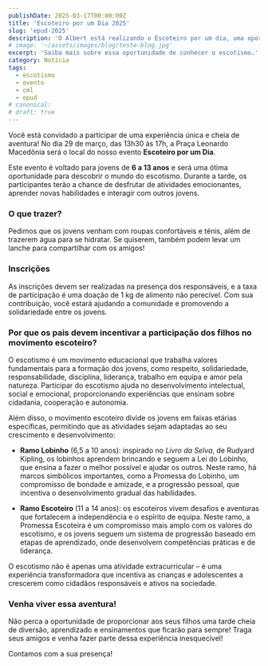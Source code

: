 ```yaml
---
publishDate: 2025-03-17T00:00:00Z
title: 'Escoteiro por um Dia 2025'
slug: 'epud-2025'
description: 'O Albert está realizando o Escoteiro por um dia, uma oportunidade para jovens que querem conhecer Movimento Escoteiro. Saiba mais sobre o evento!'
# image: '~/assets/images/blog/teste-blog.jpg'
excerpt: 'Saiba mais sobre essa oportunidade de conhecer o escotismo.'
category: Notícia
tags:
  - escotismo
  - evento
  - cml
  - epud
# canonical:
# draft: true
---
```


Você está convidado a participar de uma experiência única e cheia de aventura! No dia 29 de março, das 13h30 às 17h, a Praça Leonardo Macedônia será o local do nosso evento **Escoteiro por um Dia**.

Este evento é voltado para jovens de **6 a 13 anos** e será uma ótima oportunidade para descobrir o mundo do escotismo. Durante a tarde, os participantes terão a chance de desfrutar de atividades emocionantes, aprender novas habilidades e interagir com outros jovens.

### O que trazer?

Pedimos que os jovens venham com roupas confortáveis e ténis, além de trazerem água para se hidratar. Se quiserem, também podem levar um lanche para compartilhar com os amigos!

### Inscrições

As inscrições devem ser realizadas na presença dos responsáveis, e a taxa de participação é uma doação de 1 kg de alimento não perecível. Com sua contribuição, você estará ajudando a comunidade e promovendo a solidariedade entre os jovens.

### Por que os pais devem incentivar a participação dos filhos no movimento escoteiro?

O escotismo é um movimento educacional que trabalha valores fundamentais para a formação dos jovens, como respeito, solidariedade, responsabilidade, disciplina, liderança, trabalho em equipa e amor pela natureza. Participar do escotismo ajuda no desenvolvimento intelectual, social e emocional, proporcionando experiências que ensinam sobre cidadania, cooperação e autonomia.

Além disso, o movimento escoteiro divide os jovens em faixas etárias específicas, permitindo que as atividades sejam adaptadas ao seu crescimento e desenvolvimento:

- **Ramo Lobinho** (6,5 a 10 anos): inspirado no _Livro da Selva_, de Rudyard Kipling, os lobinhos aprendem brincando e seguem a Lei do Lobinho, que ensina a fazer o melhor possível e ajudar os outros. Neste ramo, há marcos simbólicos importantes, como a Promessa do Lobinho, um compromisso de bondade e amizade, e a progressão pessoal, que incentiva o desenvolvimento gradual das habilidades.

- **Ramo Escoteiro** (11 a 14 anos): os escoteiros vivem desafios e aventuras que fortalecem a independência e o espírito de equipa. Neste ramo, a Promessa Escoteira é um compromisso mais amplo com os valores do escotismo, e os jovens seguem um sistema de progressão baseado em etapas de aprendizado, onde desenvolvem competências práticas e de liderança.

O escotismo não é apenas uma atividade extracurricular – é uma experiência transformadora que incentiva as crianças e adolescentes a crescerem como cidadãos responsáveis e ativos na sociedade.

### Venha viver essa aventura!

Não perca a oportunidade de proporcionar aos seus filhos uma tarde cheia de diversão, aprendizado e ensinamentos que ficarão para sempre! Traga seus amigos e venha fazer parte dessa experiência inesquecível!

Contamos com a sua presença!
